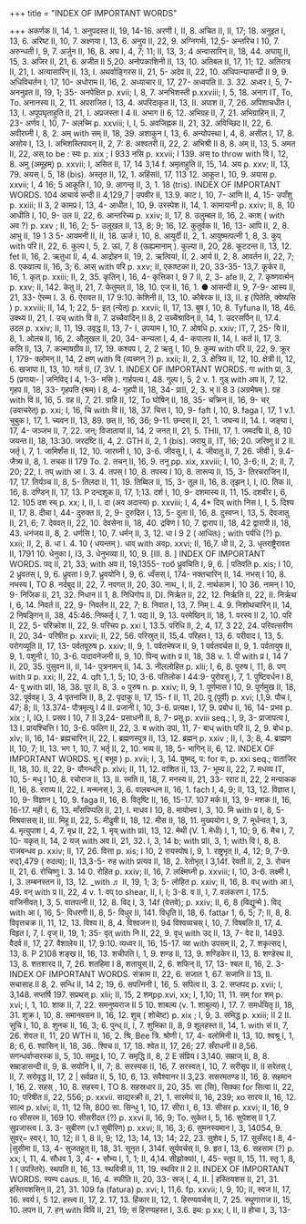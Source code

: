 +++
title = "INDEX OF IMPORTANT WORDS"

+++
अकर्णक II, 14, 1. 
अनुपदस्त II, 19, 14-16. 
अरणी I, II, 8. 
अचित II, II, 17; 18. 
अनुइत I, 13, 6. 
अरिष्ट II, 10, 7. 
अक्ष्णया I, 13, 6. 
अनुय II, 22, 9. 
अग्निगर्भI, 12,5- 
अन्तरिच I 10, 7. 
अरुन्धती I, 9, 7. अर्जुन II, 16, 8. 
अघ I, 4, 7; 11; II, 13, 3; 4 अन्वासारिन् II, 18, 44. 
अघायु II, 15, 3. 
अजिर II, 21, 6. 
अजीत II 5,20. अनोपकाशिनी II, 13, 10. अतिबल II, 17, 11; 12. अतिरात्र II, 21, I. अत्यासारिन् II, 13, I. अथर्वाङ्गिरस II, 21, 5- अदेव II, 22, 10. अधिपत्न्यासन्दी II 9, 9. अधिविचर्तन I, 17, 10- अधोराम II, 16, 2. 
अध्याचार II, 17, 27- 
अध्वपति II. 3. 32. अध्वर I, 5, 7- 
अननुव्रत II, 19, 1; 35- अनपेक्षित p. xvii; I, 8, 7. 
अनभिशस्ती p.xxviii; I, 5, 18. अनाग IT, To, To. अनानस्य II, 2, 11. 
अपराजित I, 13, 4. 
अपरिदाकृत II, 13, II. 
अपाश II, 7, 26. अपिशाचधीत I, 13, I. अपूपघृताहुति II, 21, I. अप्रजस्ता I 4 II. 
अभाग II 6, 12. अभिग्रह II, 7, 21. अभिग्राहिन् II, 7, 23- 
अर्णव I, 10, 7- 
अलच्मि p. xxviii; I, I, 5. 
अवजिह्नक II, 21, 32. 
अविच्छिद II, 22, 6. 
अवीरघ्नी I, 8, 2. 
अम् with सम् II, 18, 39. अशाकुन I, 13, 6. अन्योपस्था I, 4, 8. 
असील I, 17, 8. 
असोय I, 13, I. 
अभिशस्तिपावन् II, 2, 7: 8. अश्वतरी II, 22, 2. 
अभिश्री II 8, 8. 
अम् II, 13, 5. 
अमत II, 22, 
अस् to be : स्यः p. xix ; I 933 
नसि p. xxvii; I 139. 
अस् to throw with वि I, 12, 8. 
अमु (अमूहम्) p. xxvii; I, असित II, 17, 14 
3,14 f. 
अमृताहुति II, 15, 14. 
अय p. xxv; II, 13, 79. अयस् I, 5, 18 (bis). 
अस्तृत II, 12, 1. अहिंसII, 17, 113 12. 
आकूत I, 10, 9. 
अयास p. xxvii; I, 4 16; 5 आकूति I, 10, 9. आगन्तृ II, 3, 1. 
18 (tris). 
INDEX OF IMPORTANT WORDS. 
104 
आचार्य सन्दी II 4,129,7 | उपवीर II, 13.9. 
काट I, 10, 7- 
आणि II, 4, 15- 
उपाँशु p. xxiii; II 3, 2 
कामप्र I, 13, 4- 
आधीत I, 10, 9. 
उरस्पेश II, 14, 1. 
कामायानी p. xxiv; II, 8, 10 
आधीति I, 10, 9- 
उल II, 22, 6. 
आन्तरिच्य p. xxiv; II, 17, 8. उलुम्बल II, 16, 2. 
काश् ( with अव ?) p. xxv ; 
II, 16, 2; 5- 
उलूखल II, 13, 8; 9; 16, 12. कुतुर्वक II, 16, 13- 
आपि II, 2, 8. 
आभु II, 19 1 3 5- 
आयमनी II, II, 18. 
ऊर्ज I, 10, 8. 
आयुर्दी II, 2, 1. 
आयुष्मत्पत्नी 1, 8, 3. 
कुप् with परि II, 22, 6. 
कुल्प I, 5, 2. 
ऊI, 7, 8 (ऊह्यमानाम् ). कुल्या II, 20, 28. 
कूटदन्त II, 13, 12. 
fet II, 16, 2. 
ऋतुधा II, 4, 4. 
आद्रोहन II, 19, 2. 
ऋत्वियI, II, 2. 
आर्य II, 2, 8. 
आवर्तन II, 22, 7; 8. 
एकव्रात्य II, 16, 3; 6. 
आस् with परि p. xxv; II, एकाष्टका II, 20, 33-35- 
13,7. 
कूर्कर II, 16, 1. 
कृत् p. xxiii; II, 2, 35. कृतिन् I, 16, 4- 
कृत्तिका I, 9 7 II, 2, 3- afe II, 2, 7. 
कृष्णवर्त्मन् p. xxv; II, 142. 
केतु II, 21, 7. 
केतुमत् II, 18, 10. 
एज II, 16, 1. 
● आसन्दी II, 9, 7-9- 
आस्य II, 21, 33- 
ऐरम्म I. 3. 6. 
ऐरावत II, 17 9:10. 
केशिनी II, 13, 10. 
कौबेरक II, I3, II. 
इ (पितेति, क्वेष्यसि ) p. xxviii; 
II, 14, 1; 22, 5- 
इत् (न्येत्) p. xxvii; II, 17, 13. बुष I, 10, 8. Tyfuna II, 18, 46. 
उक्थ्य II, 21, I. उच् with वि II, 7. उच्चैवादिन् II 8, 2 उच्चैश्राविन् II, 14, 1. उदरसर्पिन् II, 17.4. उदल p. xxiv; II, 11, 19. 
उवृद्ध II, 13, 7- 
I, 
उपयाम I, 10, 7. 
ओषधि p. xxiv; IT, 7, 25- 
यि II, 8, 1. ओलब II, 16, 2. औलूखल II, 20, 34- 
कन्यला I, 4, 4- कपालप II, 14, I. 
कर्त II, 17, 3. 
कलि II, 13, 7. 
कल्माषग्रीव II, 17, 19. 
कश्यप I, 2, 2 
ऋतु I, 10, 9. 
कुम्प with परि II, 22, 9. क्रूर I, 179- 
क्लोमन् II, 14, 2 
क्षण् with वि (व्यच्णन् ?) 
p. xxii; II, 2, 3. 
क्षेत्रिय II, 12, 10. क्षेत्री II, 12, 6. 
खजापा II, 13, 10. 
गर्त II, I7, 3V. 1. 
INDEX OF IMPORTANT WORDS. 
गा with प्रI, 3, 5 (प्रगाया- | जनिविद् I 4, 1-3- 
मसि ). 
गार्हपत्य I, 48. 
गुल्प I, 5, 2 v. 1. 
गुड् with अप II, 7, 12. गृहप II, 18, 33- गृहपति (श्रम) I 8, 4- गृहपी II, 18, 34- 
प्राII, 2, 3. 
भ् II 8 3 (अग्रभैषम् ). ग्रह with वि II, 16, 5. 
ग्रह II, 7, 21. 
ग्राहि II, 12, To 
घोषिन् II, 18, 35- 
चक्रिन् II, 16, 9- 
चर् (उवाचरेत्) p. xxi; I, 16, चि with वि II, 18, 37. 
चित्त I, 10, 9- faft I, 10, 9. faga I, 17, 1 v.1. चुबुक I, 17, 1. च्यवन II, 13, 89. 
छत् II, 16, 36; 9-11. छन्दस् II, 21, 1. 
जघन्य II, 14. I. 
जङ्घा I, 17, 4- 
जञ्जभ II, 7, 22. 
जन्; विजातायां II, 14, 2 
जनत् II, 21, 5. 
THII, 17, 1. जमदद्मि II, 8, 10 
जयन्त II, 18, 13:30. जरदष्टि II, 4, 2. 
GTH II, 2, 1 (bis). जरायु II, IT, 16; 20. जरिष्णु II 2 II. जर्तृ I, 7, 1. 
जामिशँस II, 12, 10. 
जारघ्नी I, 10, 3-6. 
जीवसू I, I, 4. 
जीवातु II, 7, 26. 
जीवी I, 9.4- 
जैत्र्य II, 8, 1. 
तचक II 179 To. 
2. तचन् II, 16, 9. 
तनू pp. xix, xxviii; I, 10, 3-6; 
II, 2; II, 7, 20; 22, I. तप् with आ I. 3. 4. 
तपस् I 10, 8. 
तपस्य I 10, 8. तारूप्य II, 15, 3- तिरचराजिन् II, 17, 17. तिर्यञ्च II, 8, 5- तिलदा II, 11, 19. तिब्विल II, 15, 3- 
तूल II, 16, 8. 
तृझन् I, I, I0. तिक II, 16, 8. 
दण्डिन् II, 17, 13. 
P 
दन्दशूक II, 17, 1;13. दर्श I, 10, 9- 
दशमास्य II, 11, 15. दशवीर I, 6, 12. 
105 
दश स्य् p. xx; I, II, I. दा (अव अदास्य) p. xxviii; 
I, 4, 4* 
दिय् with निस I, I, 5. दिश्य II, 17, 8. 
दीचा I, 44- दुरुक्त II, 2, 9- 
दुरुदित I, 13, 5- 
दुला II, 16, 8. 
दुस्वप्न I, 13, 5. देवजातु II, 21, 6; 7. देववत् II, 22, 10. देवसेना II, 18, 40. द्रविण I 10, 7. द्वाराप II, 18, 42 द्वारापी II, 18, 43. 
धनंजय II, 8, 2. 
धर्णसि I, 10, 7. 
धर्मन् II, 3, 12. 
धा I 9 2 ( आधितः) ; with 
पर्यधि (?) p. xxii; II, 2, 8. धा I. 4. 10 ( धयन्तम् ). धाव् with अवp. xxvi; II, 16,7. धी II, 2, 3. 
धृतराष्ट्रैरावत II, 1791 10. धेनुका I, I3, 3. 
धेनुभव्या II, 10, 9. 
[III. 8. ] 
INDEX OF IMPORTANT WORDS. 
पद् II, 21, 33; with अव II, 
19,1355- 
тоб 
ध्रुवचिति I, 9, 6. 
| पतिवति p. xis; I 10, 2 
ध्रुवतस् I, 9, 6. 
ध्रुवता I 9,7. 
ध्रुवयोनि I, 9, 6. 
ध्वँसस् I, 174- 
नक्तचारिन् II, 14. 
नभस् I 10, 8. नभस्य I, TO 8. नर्दबुद II, 22, 7. नवगत् II, 20, 30. नाथ_ I, II, 2. नार्थकाम I, 10 36. नामन् I 10, 9- निजिक II, 21, 32. निधान II 1, 8. 
निधिगोप II, DI. 
निर्ऋत II, 22, 12. 
निर्ऋति II, 22, II. 
निर्ऋथ I, 6, 14. निवर्त II, 22, 9- निवर्तन II, 22, 7; 8. निवात I, 13, 7. 
निम् I. 4. 9. 
निशोथचारिन् II, 14, 2 
निषङ्गिन् II, 38, 45:46. 
निष्कर्तृ I, 7, 1. 
पद्य II, 9, 13. परमेष्ठिन् II, 18, 1. 
परस्य II 2, 10. 
परि II, 22, 5- परिक्रोश II, 22, 9. 
परिचप p. xxi I, 13.5. परिधि II, 2, 4, 17, 3 22, 24. परिवत्सरीण II, 20, 34- परिषीत p. xxvii; II, 22, 56. परिस्रुत् II, 15,4. परिहत I, 13, 6. परीवाद I, 13, 5. परोगव्यूति II, 17, 13- पर्वतपूरुष p. xxiv; II, 9, 1. पर्वतभेषज II, 9, 1 पर्वतवर्चस II, 9, 1. 
पर्वतायुष II, 9, 1. पशुनी I, 10, 3-6. पादावनेजनी II, 9, 10. पिन्व् with प्र II, 18, 38 v. 1. पी with प्र I, 14 7 II, 20, 
35. 
पुंसुवन II, II, 14- 
पुत्रनामन् II, 14. 3. 
नीललोहित p. xlii; I, 6, 8. पुरुष I, 11, 8. 
पण् with प्र p. xxi; II, 22, 4. 
qft 1,.1, 5; 10, 3-6. पतिलोक I 44:9- 
पुरोवसु I, 7, 1. 
पुष्टिवर्धन I 8, 4- 
पू with प्रII, 18, 38. 
पूर II, 8, 3. 
० पुरुष n. p. xxiv; II, 9, 1. पूर्णमास I 10, 9. पूर्णमुख II, 18, 32. पूर्ववह् I, 3, 4 पृतनाजि II, 8, 2. 
पृदाकु II, 17, 15- 
f II, 11, 20. 
पू (पूर्वी) p. xvi; I,1,9. पौच I, 47; 8; II, 13.374- पौत्रमृत्यु I 4 II. प्रजानी I, 10, 3-6. 
प्रत्यक्ष I, 17, 9. प्रबोध II, 16, 14- प्रभव p. xix ; I, IO, I. प्रसव I 10, 7 II 3,24- प्रसाधनी II, 8, 7- 
प्रसू p. xviii seq.; I, 9, 3- प्राजापत्य I, 13 I. प्रायश्चित्ति I 10, 3-6. 
फलिग II, 22, 3. 
ब with उपI, 11, 7- बाध् with परि II, 2, 9. बोध p. xlv; II, 16, 14- ब्रह्मचारिन् II, 22, I. 
ब्रह्मणस्पुत्र II, 13, 12. ब्रह्मन् p. xxiv ; II, I, 3; 8, 4. ब्राह्मण II, 10, 7; II, 13. 
भग 1, 10, 7. 
भर्तृ II, 2, 10. 
भव्य II, 18, 5- 
भागिन् II, 6, 12. 
INDEX OF IMPORTANT WORDS. 
भू ( बभूव ) p. xvii; I, 3, 14. 
युष्मद्, प: for वः, p. xxi seq.; वाताजिर II, 18, 10. 
II, 22, 9- 
यौगन्धरि p. xlvi; II, 11, 12. वाशित II, 13, 7- 
भूम्य II, 22, 7. 
मधव्य IT, 10, 5- मधु I 10, 8. 
रचोराज II, 13, II. 
रमति II, 18, 7. 
मनस्य II, 21, 33- 
रराट II, 22, 2 
मन्याकक II, 16, 8. 
रराव्य II, 22, I. 
मन्मनस् I, 3, 6. 
वालबन्धन II, 16, 1. 
fach I, 4, 9; II, 13, 12. 
विज्ञात I, 10, 9- 
विज्ञान I, 10, 9. 
faga II, 16, 8. 
वितृष्टि II, 16, 15-17. 
107 
मर्क II, 13, 9- 
मशक II, 16, 16-17. 
मही I, 6, 13. माँसपिप्पलि II, 21, I. 
माधव I 10, 8. मायोभव I, 3, 10. मि with प्र I, 8, 5- मिश्रवासस् II, III. मिहू II, 22, 5. मीढुषी II, 18, 12. मीस II, 18, 11. 
मुख्ययोग I, 9, 7. 
मूर्धन्वत् 1, 3, 4. 
मृत्युपाश I, 4, 7. 
मृध्र II, 22, 1. 
मृय् with प्रII, 13, 12. मेथी (V. 1. मेधी) I, 1, 10; 
9, 6. 
मैच I, 7, 10- 
यकृत् II, 14, 2 
यज् with अव II, 21, 32. 
I, 3, 14 b; with प्रII, 3, 1; 
with वि I, 8, 8. 
राजबन्धव p. xxiv; II, 17, 26. वित्ता p. xis; I 10, 2 
रायस्पोष I, 9, 1. 
राष्ट्रभृत् II, 4, 12; 9, 7-9. रुद्1,479 ( रुदत्य); II, 
13,3-5- 
रुह with प्रत्यव II, 18, 2. रेतोभृत् I 3,14f. 
रेवती II, 2, 3. 
रोचन II, 21, 6. रोचिष्णु I. 3. 14 0. रोहित p. xxiv; II, 16, 7. 
लक्ष्मिघ्नी p. xxviii; I, 10, 3-6. लक्ष्मी I, I, 3. लम्बनस्तन II, 13, 12. 
_with ♬ II, 19, 1; 3; 5- लोहित p. xxiv; II, 16, 8. 
वध् with आ I, 49. वन् with प्र II, 22, 4 v. 1. वप् to shear, II, I, I; 3-8. व II, I, 7. वलंकरण I, 17.5. वाजिनीवत् I, 3, 5. वातपत्नी II, 12, 8. 
विद् I, 3, 14f (वेत्तवे); p. xxiv; 
II, 6, 8 (विद्युन्मे ). विद् with आ I, 16, 5- विधरणी II, 8, 5- 
विधुर II, 141. विधृति II, 18, 6. 
fattar 1, 6, 5; 7; II, 8, 8. विवृत्तचक्र II, 11, 12, 13. विश्य II, 8, 4. 
विश्वजन II, 94 
विश्वव्यचस् I, 10, 7. विषबलि II, 17, 4. विहृत I, 7, I. वृज् II, 19, 1; 35- वृत् with नि II, 22, 9. वृध् with उद् II, 13, 7- वेद II, 1493. वैदर्व II, 17, 27. वैशालेय II, 17, 9:10. व्यध्वर II, 16, 15-17. व्या with उपसम् II, 2, 7. 
शकृत्सद् I, 13, 8. 
P 2108 
शङ्ख II, 16, 13. 
शचीपति I, 1, 9. शण्ड II, 13, 9. शण्डिकेर II, 13, 8. शण्डेरथ II, 13, 8. शतशारद II, 7, 26. शतहिमा I 8, शतायुस् II, 2, 6. शफिन् II, 17, 13- 
श्बल II, 16, 2. 
3- 
INDEX OF IMPORTANT WORDS. 
संक्राम II, 22, 6. 
सजात 1, 67. सजानि II 13, II. 
सचासाह II 8, 2. सन्धि II, 14 2; 19, 6. सपत्निनी I, 16, 5. 
सपित्व II, 3. 2. 
सप्तपद p. xvii; I, 3,148. सप्तर्षि 197. 
सप्रथस् p. xlii; II, 15, 2 
शम्pp.xvi, xx; I, 1,10; 11, 11. सम् for शम् p. xvi; I, 1, 10. 
शाक II, 7, 22. 
समनुष्यराज II 5 10. 
शाबल्य (v. 1. शाबुल्य) I, 17. 7. समर्धयितृ II, 18, 31. शुक्र I, 10, 8. 
समानवसन II, 16, 12. 
शुच् ( शोचेष्ट) p. xix ; I, 9, 3. समिद्ध p. xxiii; II 2 II. 
सुचि I, 10, 8. 
शुनक II, 16, 3; 6. 
पुन्ध् II, I, 7. 
शुभिका II, 8, 9 
शूलहस्त II, 14, 1. 
with सं II, 7, 26. शेवल II, 11, 20 
WTH II, 16, 2. 
श्रि, Bee त्रि. 
श्रोणी I, 17, 4- वलोमिनी II, 13, 10. श्वश्रू I, 1, 8; 6, 6. श्वासिन् II, 18, 36.. श्विच II, 17, 18. 
श्वेत II, 17, 26; 27. 
सँराधनी II 8,56. सगन्धर्वाप्सरस्क II, 5, 10. 
समुद्र I, 10, 7. 
समृद्धि II, 8, 2 
E 
संप्रिय I 3,140. सम्राज् II, 8, 8. सम्राडासन्दी II, 9, 8. सयोनि I, II, 7; 8. सरस्यक II, 16, 7. 
सरस्वत् I, 10, 7. सरीसृप II, II सरेतस् I, II, 7. सरोवृद्ध II, 17, 2 
| 
सर्वव्रत II, 5, 10, 6, 13. सवैश्वानर II 3,23. ससरमतण्ड II, 16, 8. 
सहमान I, 16, 2. 
सहस् , 10, 8. 
सहस्य I, TO 8. 
सहस्रधार II, 20, 35. सा (सि), सिक्का for सित्वा II, 22, 10; परिषीत II, 22, 556; p. xxvii. साद्यस्क्री II, 21, 1. 
सारमेयं II, 16, 239; xo 
सारय II, 16, 12. 
साल्व p. xlvi; II, 11, 12 सि, 800 सा. 
सिन्धु 1, 10, 17. सीरा I, 6, 13. 
सीसर p. xxvi; II, 16, 9 ro सीसरम II, 169 10. 
सीसरीदत (?) p. xxvi II, 16, 
9; To. 
सुकेत I, 5, 16. सुपेशस् II 1,7. सुप्रजास्त्व I. 3. 3- सुबीरण (v.1 सुबीरिण) 
p. xxvi; II, 16, 3; 6. सुमनस्यमान I, 3, 14054, 9. सुवर्= स्वर् I, 10, 12; II 1, 
8 II, 9; 12, 13; 14, 13; 
14; 22, 23. 
सुशेव I, 5, 17. सुसँसद् I 8, 4- |सुसीमा II, 13, 4- 
सुजतहुत् II, 18, 31. सूनृत I, 314f. सूर्यवर्चस् II, 9. 
हृत I, 13, 6. 
सहसाम (?) p. xx; I, 11, 4. सौधव 1, 3, 4- 
• 
सौम्य I, 1, 1; II, 4,14. 
सीझोक्यII, I, 45- स्तूप II, 15, 11. 
स्तृ 1, 8, 1 ( उपस्तिरे). 
स्थपति II, 16, 13. स्थवित्री II, 11, 19. स्थविर II 2 II. 
INDEX OF IMPORTANT WORDS. 
स्पम्प caus. II, 16, 4. 
स्फीति II, 20, 33- 
स्रज् I, 4, II. 
| हस्तियशस II, 21, 31. 
हस्तियशसिन् II, 21, 31. 
109 
fa (fatura) p. xvi; I, 11,6. fp. xxvii; I, 9, 10; II, 
स्वज II, 17, 16. 
स्वर्य I, 5 12. 
हस्त्व II, 17, 2. 
17, 13. 
हिंकार II, 12, 1. 
हिरण्यवर्चस् II, 7, 25. 
स्थूणाराज II, 15, 10. 
लपन II, 
7. 
हन् with विवि II, 21, 19; सं हिरण्यहस्त I, 3.6. 
इथ: p xx; I, II, II 
होचा I, 3, 13- 

